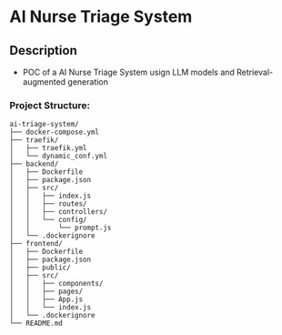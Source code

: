 # AI Nurse Triage System
## Description
 - POC of a AI Nurse Triage System usign LLM models and Retrieval-augmented generation



### Project Structure:
```
ai-triage-system/
├── docker-compose.yml
├── traefik/
│   ├── traefik.yml
│   └── dynamic_conf.yml
├── backend/
│   ├── Dockerfile
│   ├── package.json
│   ├── src/
│   │   ├── index.js
│   │   ├── routes/
│   │   ├── controllers/
│   │   └── config/
│   │       └── prompt.js
│   └── .dockerignore
├── frontend/
│   ├── Dockerfile
│   ├── package.json
│   ├── public/
│   ├── src/
│   │   ├── components/
│   │   ├── pages/
│   │   ├── App.js
│   │   └── index.js
│   └── .dockerignore
└── README.md
```